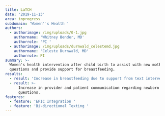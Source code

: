 ```yaml
---
title: LaTCH
date: '2019-11-13'
area: inprogress
subdomain: 'Women''s Health '
authors:
  - authorimage: /img/uploads/0-1.jpg
    authorname: 'Whitney Bender, MD'
    authorrole: 'PI '
  - authorimage: /img/uploads/durnwald_celestemd.jpg
    authorname: 'Celeste Durnwald, MD'
    authorrole: PI
summary: >-
  Women's health intervention after child birth to assist with new mothers with
  questions and provide support for breastfeeding. 
results:
  - result: 'Increase in breastfeeding due to support from text intervention. '
  - result: >-
      Increase in provider and patient communication regarding newborn
      questions. 
features:
  - feature: 'EPIC Integration '
  - feature: 'Bi-directional Texting '
---
```


